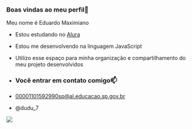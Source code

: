 ### Boas vindas ao meu perfil💙

Meu nome é Eduardo Maximiano

- Estou estudando no [Alura](https://www.alura.com.br)
- Estou me desenvolvendo na linguagem JavaScript
- Utilizo esse espaço para minha organização e compartilhamento do meu projeto desenvolvidos

- ### Você entrar em contato comigo📫

- 00001101592990sp@al.educacao.sp.gov.br

- @dudu_7

![](https://media1.tenor.com/m/epNtODsSK4UAAAAC/celebrando-a-vit%C3%B3ria-comemorando.gif)
